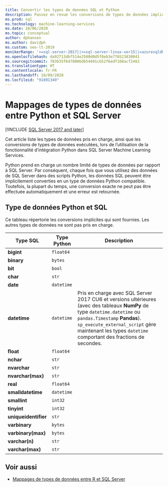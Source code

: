 ```yaml
---
title: Convertir les types de données SQL et Python
description: Passez en revue les conversions de types de données implicites et explicites entre Python et SQL Server dans les solutions de science des données et d’apprentissage automatique.
ms.prod: sql
ms.technology: machine-learning-services
ms.date: 10/06/2020
ms.topic: conceptual
author: dphansen
ms.author: davidph
ms.custom: seo-lt-2019
monikerRange: '>=sql-server-2017||>=sql-server-linux-ver15||=azuresqldb-mi-current||=sqlallproducts-allversions'
ms.openlocfilehash: da92713dbf514e2500d0d5f8eb3e776523830041
ms.sourcegitcommit: 783b35f6478006d654491cb52f6edf108acf2482
ms.translationtype: HT
ms.contentlocale: fr-FR
ms.lasthandoff: 10/09/2020
ms.locfileid: "91891349"
---
```

# <a name="data-type-mappings-between-python-and-sql-server"></a>Mappages de types de données entre Python et SQL Server
[!INCLUDE [SQL Server 2017 and later](../../includes/applies-to-version/sqlserver2017.md)]

Cet article liste les types de données pris en charge, ainsi que les conversions de types de données exécutées, lors de l’utilisation de la fonctionnalité d’intégration Python dans SQL Server Machine Learning Services.

Python prend en charge un nombre limité de types de données par rapport à SQL Server. Par conséquent, chaque fois que vous utilisez des données de SQL Server dans des scripts Python, les données SQL peuvent être implicitement converties en un type de données Python compatible. Toutefois, la plupart du temps, une conversion exacte ne peut pas être effectuée automatiquement et une erreur est retournée.

## <a name="python-and-sql-data-types"></a>Type de données Python et SQL

Ce tableau répertorie les conversions implicites qui sont fournies. Les autres types de données ne sont pas pris en charge.

| Type SQL             | Type Python | Description |
|----------------------|-------------|-------------|
| **bigint**           | `float64`   |
| **binary**           | `bytes`     |
| **bit**              | `bool`      |
| **char**             | `str`       |
| **date**             | `datetime`  |
| **datetime**         |`datetime`   | Pris en charge avec SQL Server 2017 CU6 et versions ultérieures (avec des tableaux **NumPy** de type `datetime.datetime` ou `pandas.Timestamp` **Pandas**). `sp_execute_external_script` gère maintenant les types `datetime` comportant des fractions de secondes.|
| **float**            | `float64`   |
| **nchar**            | `str`       |
| **nvarchar**         | `str`       |
| **nvarchar(max)**    | `str`       |
| **real**             | `float64`   |
| **smalldatetime**    | `datetime`  |
| **smallint**         | `int32`     |
| **tinyint**          | `int32`     |
| **uniqueidentifier** | `str`       |
| **varbinary**        | `bytes`     |
| **varbinary(max)**   | `bytes`     |
| **varchar(n)**       | `str`       |
| **varchar(max)**     | `str`       |

## <a name="see-also"></a>Voir aussi

+ [Mappages de types de données entre R et SQL Server](../r/r-libraries-and-data-types.md)
